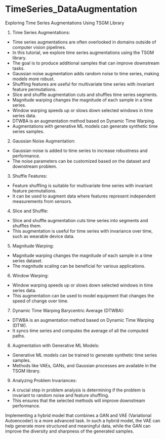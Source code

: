 # TimeSeries_DataAugmentation
Exploring Time Series Augmentations Using TSGM Library
1. Time Series Augmentations:
- Time series augmentations are often overlooked in domains outside of computer vision pipelines.
- In this tutorial, we explore time series augmentations using the TSGM library.
- The goal is to produce additional samples that can improve downstream tasks.
- Gaussian noise augmentation adds random noise to time series, making models more robust.
- Shuffling features are useful for multivariate time series with invariant feature permutations.
- Slice and shuffle augmentation cuts and shuffles time series segments.
- Magnitude warping changes the magnitude of each sample in a time series.
- Window warping speeds up or slows down selected windows in time series data.
- DTWBA is an augmentation method based on Dynamic Time Warping.
- Augmentations with generative ML models can generate synthetic time series samples.

2. Gaussian Noise Augmentation:
- Gaussian noise is added to time series to increase robustness and performance.
- The noise parameters can be customized based on the dataset and downstream problem.

3. Shuffle Features:
- Feature shuffling is suitable for multivariate time series with invariant feature permutations.
- It can be used to augment data where features represent independent measurements from sensors.

4. Slice and Shuffle:
- Slice and shuffle augmentation cuts time series into segments and shuffles them.
- This augmentation is useful for time series with invariance over time, such as wearable device data.

5. Magnitude Warping:
- Magnitude warping changes the magnitude of each sample in a time series dataset.
- The magnitude scaling can be beneficial for various applications.

6. Window Warping:
- Window warping speeds up or slows down selected windows in time series data.
- This augmentation can be used to model equipment that changes the speed of change over time.

7. Dynamic Time Warping Barycentric Average (DTWBA):
- DTWBA is an augmentation method based on Dynamic Time Warping (DTW).
- It syncs time series and computes the average of all the computed paths.

8. Augmentation with Generative ML Models:
- Generative ML models can be trained to generate synthetic time series samples.
- Methods like VAEs, GANs, and Gaussian processes are available in the TSGM library.

9. Analyzing Problem Invariances:
- A crucial step in problem analysis is determining if the problem is invariant to random noise and feature shuffling.
- This ensures that the selected methods will improve downstream performance.

Implementing a hybrid model that combines a GAN and VAE (Variational Autoencoder) is a more advanced task. In such a hybrid model, the VAE can help generate more structured and meaningful data, while the GAN can improve the diversity and sharpness of the generated samples.
